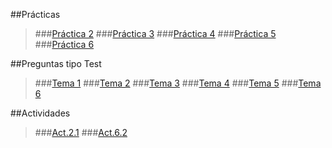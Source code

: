 ﻿##Prácticas

>###[Práctica 2](https://github.com/odrajaf/swap1415/blob/master/Practica2/P2__Eloy-Fajardo-Sanchez.md)
>###[Práctica 3](https://github.com/odrajaf/swap1415/blob/master/Practica3/P3__Eloy-Fajardo-Sanchez.md)
>###[Práctica 4](https://github.com/odrajaf/swap1415/blob/master/Practica4/P4__Eloy-Fajardo-Sanchez.md)
>###[Práctica 5](https://github.com/odrajaf/swap1415/blob/master/Practica5/P5.md)
>###[Práctica 6](https://github.com/odrajaf/swap1415/blob/master/Practica6/P6.md)


##Preguntas tipo Test

>###[Tema 1](https://github.com/odrajaf/swap1415/blob/master/Preguntas%20Test/Tema1.md)
>###[Tema 2](https://github.com/odrajaf/swap1415/blob/master/Preguntas%20Test/Tema2.md)
>###[Tema 3](https://github.com/odrajaf/swap1415/blob/master/Preguntas%20Test/Tema3.md)
>###[Tema 4](https://github.com/odrajaf/swap1415/blob/master/Preguntas%20Test/Tema4.md)
>###[Tema 5](https://github.com/odrajaf/swap1415/blob/master/Preguntas%20Test/Tema5.md)
>###[Tema 6](https://github.com/odrajaf/swap1415/blob/master/Preguntas%20Test/Tema6.md)



##Actividades

>###[Act.2.1](https://github.com/odrajaf/swap1415/blob/master/Actividades/Tema2.md)
>###[Act.6.2](https://github.com/odrajaf/swap1415/blob/master/Actividades/Tema6.md)
